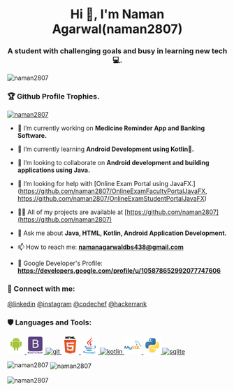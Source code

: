 <h1 align="center">Hi 👋, I'm Naman Agarwal(naman2807)</h1>
<h3 align="center">A student with challenging goals and busy in learning new tech 💻.</h3>

<p align="left"> <img src="https://komarev.com/ghpvc/?username=naman2807&label=Profile%20views&color=0e75b6&style=flat" alt="naman2807" /> </p>

<h3>🏆 Github Profile Trophies. </h3>
<p align="left"> <a href="https://github.com/ryo-ma/github-profile-trophy"><img src="https://github-profile-trophy.vercel.app/?username=naman2807" alt="naman2807" /></a> </p>

- 🔭 I’m currently working on **Medicine Reminder App and Banking Software.**

- 🌱 I’m currently learning **Android Development using Kotlin📱.** 

- 👯 I’m looking to collaborate on **Android development and building applications using Java.**

- 🤝 I’m looking for help with [Online Exam Portal using JavaFX.](https://github.com/naman2807/OnlineExamFacultyPortalJavaFX, https://github.com/naman2807/OnlineExamStudentPortalJavaFX)

- 👨‍💻 All of my projects are available at [https://github.com/naman2807](https://github.com/naman2807)

- 💬 Ask me about **Java, HTML, Kotlin, Android Application Development.**

- 📫 How to reach me:  **namanagarwaldbs438@gmail.com**

- 🏅 Google Developer's Profile: **https://developers.google.com/profile/u/105878652992077747606**

<h3 align="left">📲 Connect with me:</h3>
<p align="left">
<a href="https://linkedin.com/in/naman-agarwal-9742a4198" target="blank">@linkedin</a>
<a href="https://instagram.com/namanagarwal_07" target="blank">@instagram</a>
<a href="https://www.codechef.com/users/naman2202" target="blank">@codechef</a>
<a href="https://www.hackerrank.com/_191500469" target="blank">@hackerrank</a>
</p>

<h3 align="left">🛡️ Languages and Tools:</h3>
<p align="left"> <a href="https://developer.android.com" target="_blank"> <img src="https://raw.githubusercontent.com/devicons/devicon/master/icons/android/android-original-wordmark.svg" alt="android" width="40" height="40"/> </a> <a href="https://getbootstrap.com" target="_blank"> <img src="https://raw.githubusercontent.com/devicons/devicon/master/icons/bootstrap/bootstrap-plain-wordmark.svg" alt="bootstrap" width="40" height="40"/> </a> <a href="https://git-scm.com/" target="_blank"> <img src="https://www.vectorlogo.zone/logos/git-scm/git-scm-icon.svg" alt="git" width="40" height="40"/> </a> <a href="https://www.w3.org/html/" target="_blank"> <img src="https://raw.githubusercontent.com/devicons/devicon/master/icons/html5/html5-original-wordmark.svg" alt="html5" width="40" height="40"/> </a> <a href="https://www.java.com" target="_blank"> <img src="https://raw.githubusercontent.com/devicons/devicon/master/icons/java/java-original.svg" alt="java" width="40" height="40"/> </a> <a href="https://kotlinlang.org" target="_blank"> <img src="https://www.vectorlogo.zone/logos/kotlinlang/kotlinlang-icon.svg" alt="kotlin" width="40" height="40"/> </a> <a href="https://www.mysql.com/" target="_blank"> <img src="https://raw.githubusercontent.com/devicons/devicon/master/icons/mysql/mysql-original-wordmark.svg" alt="mysql" width="40" height="40"/> </a> <a href="https://www.python.org" target="_blank"> <img src="https://raw.githubusercontent.com/devicons/devicon/master/icons/python/python-original.svg" alt="python" width="40" height="40"/> </a> <a href="https://www.sqlite.org/" target="_blank"> <img src="https://www.vectorlogo.zone/logos/sqlite/sqlite-icon.svg" alt="sqlite" width="40" height="40"/> </a> </p>

<p><img align="left" src="https://github-readme-stats.vercel.app/api/top-langs?username=naman2807&show_icons=true&locale=en&layout=compact" alt="naman2807" /></p>

<p>&nbsp;<img align="center" src="https://github-readme-stats.vercel.app/api?username=naman2807&show_icons=true&locale=en" alt="naman2807" /></p>

<p><img align="center" src="https://github-readme-streak-stats.herokuapp.com/?user=naman2807&" alt="naman2807" /></p>
